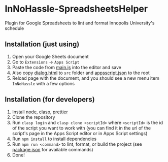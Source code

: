 # InNoHassle-SpreadsheetsHelper

Plugin for Google Spreadsheets to lint and format Innopolis University's schedule

## Installation (just using)

1. Open your Google Sheets document
2. Go to `Extensions` -> `Apps Script`
3. Paste the code from [main.js](build/main.js) into the editor and save
4. Also copy [dialog.html](src/dialog.html) to `src` folder and [appsscript.json](appsscript.json) to the root
5. Reload page with the document, and you should see a new menu item `InNoHassle` with a few options

## Installation (for developers)

1. Install [node](https://nodejs.org/en), [clasp](https://github.com/google/clasp), [prettier](https://prettier.io)
2. Clone the repository
3. Run `clasp login` and `clasp clone <scriptId>` where `<scriptId>` is the id of the script you want to work with (you
   can find it in the url of the script's page in the Apps Script editor or in Apps Script settings)
4. Run `npm install` to install dependencies
5. Run `npm run <command>` to lint, format, or build the project (see [package.json](package.json) for available
   commands)
6. Done!